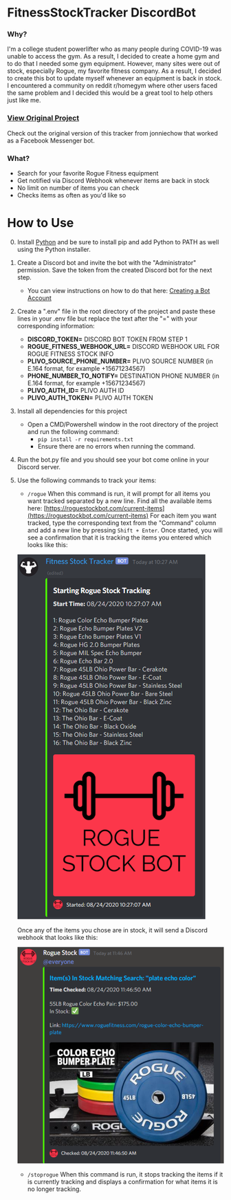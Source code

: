 # FitnessStockTracker DiscordBot
### Why?
I'm a college student powerlifter who as many people during COVID-19 was
unable to access the gym. As a result, I decided to create a home gym and to do
that I needed some gym equipment. However, many sites were out of stock, especially
Rogue, my favorite fitness company. As a result, I decided to create this bot
to update myself whenever an equipment is back in stock. I encountered a community
on reddit r/homegym where other users faced the same problem and I decided this would
be a great tool to help others just like me.

### [View Original Project](https://github.com/jonniechow/RogueStockBot/)
Check out the original version of this tracker from jonniechow that worked as a Facebook Messenger bot.

### What?
* Search for your favorite Rogue Fitness equipment
* Get notified via Discord Webhook whenever items are back in stock
* No limit on number of items you can check
* Checks items as often as you'd like so

# How to Use
0. Install [Python](https://www.python.org/downloads/) and be sure to install pip and add Python to PATH as well using the Python installer.
1. Create a Discord bot and invite the bot with the "Administrator" permission. Save the token from the created Discord bot for the next step.
	- You can view instructions on how to do that here: [Creating a Bot Account](https://discordpy.readthedocs.io/en/latest/discord.html)
2. Create a ".env" file in the root directory of the project and paste these lines in your .env file but replace the text after the "=" with your corresponding information:
	- **DISCORD_TOKEN=** DISCORD BOT TOKEN FROM STEP 1
	- **ROGUE_FITNESS_WEBHOOK_URL=** DISCORD WEBHOOK URL FOR ROGUE FITNESS STOCK INFO
	- **PLIVO_SOURCE_PHONE_NUMBER=** PLIVO SOURCE NUMBER (in E.164 format, for example +15671234567)
	- **PHONE_NUMBER_TO_NOTIFY=** DESTINATION PHONE NUMBER (in E.164 format, for example +15671234567)
	- **PLIVO_AUTH_ID=** PLIVO AUTH ID
	- **PLIVO_AUTH_TOKEN=** PLIVO AUTH TOKEN
3. Install all dependencies for this project
	- Open a CMD/Powershell window in the root directory of the project and run the following command:
		- ``pip install -r requirements.txt``
		- Ensure there are no errors when running the command.
4. Run the bot.py file and you should see your bot come online in your Discord server.
5. Use the following commands to track your items:
	- ``/rogue`` When this command is run, it will prompt for all items you want tracked separated by a new line. Find all the available items here: [https://roguestockbot.com/current-items](https://roguestockbot.com/current-items) For each item you want tracked, type the corresponding text from the "Command" column and add a new line by pressing ``Shift + Enter``. Once started, you will see a confirmation that it is tracking the items you entered which looks like this:
	
	![result](/images/Start-Tracking.png)

	Once any of the items you chose are in stock, it will send a Discord webhook that looks like this:

	![result](/images/InStock-Webhook.png)
	
	- ``/stoprogue`` When this command is run, it stops tracking the items if it is currently tracking and displays a confirmation for what items it is no longer tracking.